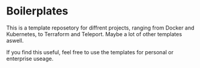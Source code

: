 # Boilerplates

This is a template reposetory for diffrent projects, ranging from Docker and Kubernetes, to Terraform and Teleport. Maybe a lot of other templates aswell.

If you find this useful, feel free to use the templates for personal or enterprise useage.